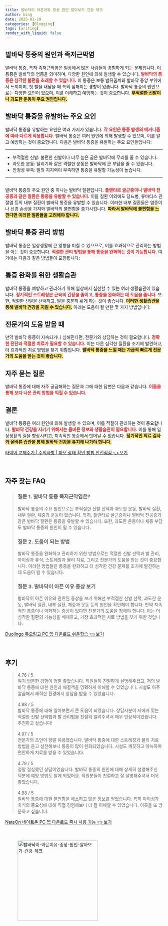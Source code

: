 ```yaml
---
title: 발바닥이 아픈이유 증상 원인 알아보기 건강 체크
author: bing
date: 2025-01-29
categories: [Blogging]
tags: [writing]
render_with_liquid: false
---
```



<h2 id='발바닥 통증의 원인과 족저근막염'>발바닥 통증의 원인과 족저근막염</h2>

<p>발바닥 통증, 특히 족저근막염은 일상에서 많은 사람들이 경험하게 되는 문제입니다. 이 통증은 발바닥의 염증을 의미하며, 다양한 원인에 의해 발생할 수 있습니다. <b><span style="color: #ee2323;">발바닥의 통증은 심각한 불편을 초래할 수 있습니다.</span></b> 이 통증은 보통 발뒤꿈치와 발바닥 중앙 부위에서 느껴지며, 첫 발을 내딛을 때 특히 심해지는 경향이 있습니다. 발바닥 통증의 원인으로는 다양한 요인이 있으며, 이를 이해하고 예방하는 것이 중요합니다. <b><span style="background-color: #ffe066;">부적절한 신발이나 과도한 운동이 주요 원인입니다.</span></b></p>

<h2 id='발바닥 통증을 유발하는 주요 요인'>발바닥 통증을 유발하는 주요 요인</h2>

<p>발바닥 통증을 유발하는 요인은 여러 가지가 있습니다. <b><span style="color: #ee2323;">각 요인은 통증 발생의 메커니즘에 따라 다르게 작용합니다.</span></b> 발바닥 통증은 여러 원인에 의해 발생할 수 있으며, 이를 알고 예방하는 것이 중요합니다. 다음은 발바닥 통증을 유발하는 주요 요인들입니다:</p>

<hr />

<ul>
    <li>부적절한 신발: 불편한 신발이나 너무 높은 굽은 발바닥에 무리를 줄 수 있습니다.</li>
    <li>과도한 운동: 달리기와 같은 격렬한 운동은 발바닥에 큰 부담을 줄 수 있습니다.</li>
    <li>안정성 부족: 발의 지지력이 부족하면 통증을 유발할 가능성이 높습니다.</li>
</ul>

<hr />

<h2 id='발바닥 질환과 내부 질환'></h2>

<p>발바닥 통증의 주요 원인 중 하나는 발바닥 질환입니다. <b><span style="color: #ee2323;">플랜타르 굴근증이나 발바닥 천공증과 같은 질환은 통증을 유발할 수 있습니다.</span></b> 이들 질환 이외에도 당뇨병, 류마티스 관절염 등의 내부 질환이 발바닥 통증을 유발할 수 있습니다. 이러한 내부 질환들은 염증이나 신경 손상을 가져와 발바닥의 불편함을 증가시킵니다. <b><span style="background-color: #ffe066;">따라서 발바닥에 불편함을 느낀다면 이러한 질환들을 고려해야 합니다.</span></b></p>

<h2 id='발바닥 통증 관리 방법'>발바닥 통증 관리 방법</h2>

<p>발바닥 통증은 일상생활에 큰 영향을 미칠 수 있으므로, 이를 효과적으로 관리하는 방법을 아는 것이 중요합니다. <b><span style="color: #ee2323;">적절한 관리 방법을 통해 통증을 완화하는 것이 가능합니다.</span></b> 여기에는 다음과 같은 방법들이 포함됩니다:</p>

<h2 id='통증 완화를 위한 생활습관'>통증 완화를 위한 생활습관</h2>

<p>발바닥 통증을 예방하고 관리하기 위해 일상에서 실천할 수 있는 여러 생활습관이 있습니다. <b><span style="color: #ee2323;">정기적인 스트레칭은 근육의 긴장을 줄이고, 통증을 완화하는 데 도움을 줍니다.</span></b> 또한, 적절한 신발을 선택하고, 발을 충분히 쉬게 하는 것이 좋습니다. <b><span style="background-color: #ffe066;">이러한 생활습관을 통해 발바닥 건강을 지킬 수 있습니다.</span></b> 아래는 도움이 될 만한 몇 가지 방법입니다:</p>

<h2 id='전문가의 도움 받을 때'>전문가의 도움 받을 때</h2>

<p>만약 발바닥 통증이 지속되거나 심해진다면, 전문가와 상담하는 것이 필요합니다. <b><span style="color: #ee2323;">정확한 진단과 적절한 치료가 필요할 수 있습니다.</span></b> 이는 다른 심각한 질환을 조기에 발견하고, 더 효과적인 치료 방법을 찾기 위함입니다. <b><span style="background-color: #ffe066;">발바닥 통증을 느낄 때는 가급적 빠르게 전문가의 도움을 받는 것이 좋습니다.</span></b></p>

<h2 id='자주 묻는 질문'>자주 묻는 질문</h2>

<p>발바닥 통증에 대해 자주 궁금해하는 질문과 그에 대한 답변은 다음과 같습니다. <b><span style="color: #ee2323;">이들을 통해 보다 나은 관리 방법을 익힐 수 있습니다.</span></b></p>

<h2 id='결론'>결론</h2>

<p>발바닥 통증은 여러 원인에 의해 발생할 수 있으며, 이를 적절히 관리하는 것이 중요합니다. <b><span style="color: #ee2323;">발바닥 건강을 지키기 위해서는 올바른 정보와 생활습관이 필요합니다.</span></b> 이를 통해 일상생활의 질을 향상시키고, 지속적인 통증에서 벗어날 수 있습니다. <b><span style="background-color: #ffe066;">정기적인 의료 검사와 올바른 습관을 통해 발바닥 건강을 유지해 나가야 합니다.</span></b></p>


<p><a class="click-button" title="타이어 교체주기 | 주의사항 | 마모 상태 확인 방법 안전점검" href="https://purplelist.github.io/posts/%ED%83%80%EC%9D%B4%EC%96%B4-%EA%B5%90%EC%B2%B4%EC%A3%BC%EA%B8%B0-%EC%A3%BC%EC%9D%98%EC%82%AC%ED%95%AD-%EB%A7%88%EB%AA%A8-%EC%83%81%ED%83%9C-%ED%99%95%EC%9D%B8-%EB%B0%A9%EB%B2%95-%EC%95%88%EC%A0%84%EC%A0%90%EA%B2%80/" rel="dofollow">타이어 교체주기 | 주의사항 | 마모 상태 확인 방법 안전점검 👈 보기</a></p><br>
<h2 id='자주_찾는_FAQ'>자주 찾는 FAQ</h2>
<div itemscope="" itemtype="https://schema.org/FAQPage"> 
<blockquote> 
<div itemscope="" itemprop="mainEntity" itemtype="https://schema.org/Question"> 
<h3 itemprop="name">질문 1. 발바닥 통증 족저근막염은?</h3> 
<div itemscope="" itemprop="acceptedAnswer" itemtype="https://schema.org/Answer"> 
<span itemprop="text"> 
<p>발바닥 통증의 주요 원인으로는 부적절한 신발 선택과 과도한 운동, 발바닥 질환, 내부 질환, 체중과 운동이 있습니다. 특히, 플랜타르 굴근증이나 발바닥 천공증과 같은 발바닥 질환은 통증을 유발할 수 있습니다. 또한, 과도한 운동이나 체중 부담도 발바닥 통증의 원인이 될 수 있습니다.</p> 
</span> 
</div> 
</div> 

<div itemscope="" itemprop="mainEntity" itemtype="https://schema.org/Question"> 
<h3 itemprop="name">질문 2. 도움이 되는 방법</h3> 
<div itemscope="" itemprop="acceptedAnswer" itemtype="https://schema.org/Answer"> 
<span itemprop="text"> 
<p>발바닥 통증을 완화하고 관리하기 위한 방법으로는 적절한 신발 선택과 발 관리, 아이싱과 휴식, 스트레칭과 물리 치료, 그리고 전문가의 도움을 받는 것이 중요합니다. 이러한 방법들은 통증을 완화하고 더 심각한 건강 문제를 조기에 발견하는 데 도움이 될 수 있습니다.</p> 
</span> 
</div> 
</div> 

<div itemscope="" itemprop="mainEntity" itemtype="https://schema.org/Question"> 
<h3 itemprop="name">질문 3. 발바닥이 아픈 이유 증상 보기</h3> 
<div itemscope="" itemprop="acceptedAnswer" itemtype="https://schema.org/Answer"> 
<span itemprop="text"> 
<p>발바닥이 아픈 이유와 관련된 증상을 보기 위해선 부적절한 신발 선택, 과도한 운동, 발바닥 질환, 내부 질환, 체중과 운동 등의 원인을 확인해야 합니다. 만약 지속적인 통증이나 악화하는 증상이 있다면 전문가의 도움을 청해야 합니다. 이는 더 심각한 질환의 가능성을 배제하고, 가장 효과적인 치료 방법을 찾기 위한 것입니다.</p> 
</span> 
</div> 
</div> 

</blockquote> 
</div>
<p><a class="click-button" title="Duolingo 듀오링고 PC 앱 다운로드 쉬운학습" href="https://purplelist.github.io/posts/Duolingo-%EB%93%80%EC%98%A4%EB%A7%81%EA%B3%A0-PC-%EC%95%B1-%EB%8B%A4%EC%9A%B4%EB%A1%9C%EB%93%9C-%EC%89%AC%EC%9A%B4%ED%95%99%EC%8A%B5/" rel="dofollow">Duolingo 듀오링고 PC 앱 다운로드 쉬운학습 👈 보기</a></p><br>
<h2 id='후기'>후기</h2>
<div itemscope itemtype="https://schema.org/Product">
  <blockquote>
  <div itemprop="review" itemscope itemtype="https://schema.org/Review">
      <div itemprop="reviewRating" itemscope itemtype="https://schema.org/Rating"> <span itemprop="ratingValue">4.76</span> / <span itemprop="bestRating">5</span> </div>
      <span itemprop="reviewBody">여기 방문한 경험이 정말 좋았습니다. 직원들이 친절하게 설명해주셨고, 저의 발바닥 통증에 대한 원인과 해결책을 명확하게 이해할 수 있었습니다. 시설도 아주 깔끔해서 쾌적한 환경에서 상담을 받을 수 있었습니다.</span>
  </div>
  <br>
  <div itemprop="review" itemscope itemtype="https://schema.org/Review">
      <div itemprop="reviewRating" itemscope itemtype="https://schema.org/Rating"> <span itemprop="ratingValue">4.88</span> / <span itemprop="bestRating">5</span> </div>
      <span itemprop="reviewBody">발바닥 통증에 대해 알아보면서 큰 도움이 되었습니다. 상담사분이 저에게 맞는 적절한 신발 선택법과 발 관리법을 친절히 알려주셔서 매우 인상적이었습니다. 추천하고 싶습니다!</span>
  </div>
  <br>
  <div itemprop="review" itemscope itemtype="https://schema.org/Review">
      <div itemprop="reviewRating" itemscope itemtype="https://schema.org/Rating"> <span itemprop="ratingValue">4.97</span> / <span itemprop="bestRating">5</span> </div>
      <span itemprop="reviewBody">전문가의 조언이 정말 유용했습니다. 발바닥 통증에 대한 스트레칭과 물리 치료 방법을 듣고 실천해보니 통증이 많이 완화되었습니다. 시설도 깨끗하고 아늑하여 편안하게 치료를 받을 수 있었습니다.</span>
  </div>
  <br>
  <div itemprop="review" itemscope itemtype="https://schema.org/Review">
      <div itemprop="reviewRating" itemscope itemtype="https://schema.org/Rating"> <span itemprop="ratingValue">4.79</span> / <span itemprop="bestRating">5</span> </div>
      <span itemprop="reviewBody">정말 절실했던 상담이었습니다. 발바닥 통증의 원인에 대해 상세히 설명해주신 덕분에 예방 방법도 알게 되었어요. 직원분들이 친절하고 잘 설명해주셔서 더욱 좋았습니다.</span>
  </div>
  <br>
  <div itemprop="review" itemscope itemtype="https://schema.org/Review">
      <div itemprop="reviewRating" itemscope itemtype="https://schema.org/Rating"> <span itemprop="ratingValue">4.98</span> / <span itemprop="bestRating">5</span> </div>
      <span itemprop="reviewBody">발바닥 통증에 대한 불안함을 해소하고 많은 정보를 얻었습니다. 특히 아이싱과 휴식의 중요성에 대해 직접 경험해보니 더 잘 이해할 수 있었습니다. 이곳을 또 방문하고 싶습니다.</span>
  </div>
  </blockquote>
</div>
<p><a class="click-button" title="NateOn 네이트온 PC 앱 다운로드 즉시 사용 가능" href="https://purplelist.github.io/posts/NateOn-%EB%84%A4%EC%9D%B4%ED%8A%B8%EC%98%A8-PC-%EC%95%B1-%EB%8B%A4%EC%9A%B4%EB%A1%9C%EB%93%9C-%EC%A6%89%EC%8B%9C-%EC%82%AC%EC%9A%A9-%EA%B0%80%EB%8A%A5/" rel="dofollow">NateOn 네이트온 PC 앱 다운로드 즉시 사용 가능 👈 보기</a></p><br>
<figure class="image"><img src="https://purplelist.github.io/assets/img/thumbnail/발바닥이-아픈이유-증상-원인-알아보기-건강-체크.webp" alt="발바닥이-아픈이유-증상-원인-알아보기-건강-체크" width="256" height="256"></figure>